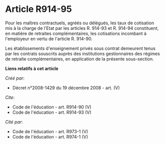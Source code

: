 # Article R914-95

Pour les maîtres contractuels, agréés ou délégués, les taux de cotisation mis à la charge de l'Etat par les articles R.
914-93 et R. 914-94 constituent, en matière de retraites complémentaires, les cotisations incombant à l'employeur en vertu de
l'article R. 914-90.

Les établissements d'enseignement privés sous contrat demeurent tenus par les contrats souscrits auprès des institutions
gestionnaires des régimes de retraite complémentaires, en application de la présente sous-section.

**Liens relatifs à cet article**

_Créé par_:

  - Décret n°2008-1429 du 19 décembre 2008 - art. (V)

_Cite_:

  - Code de l'éducation - art. R914-90 (V)
  - Code de l'éducation - art. R914-93 (V)

_Cité par_:

  - Code de l'éducation - art. R973-1 (V)
  - Code de l'éducation - art. R974-1 (V)
